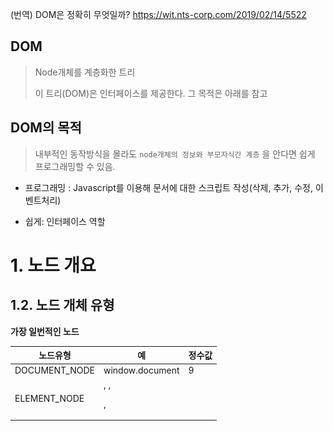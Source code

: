 (번역) DOM은 정확히 무엇일까? https://wit.nts-corp.com/2019/02/14/5522

## DOM

> Node개체를 계층화한 트리
>
> 이 트리(DOM)은 인터페이스를 제공한다. 그 목적은 아래를 참고



## DOM의 목적 

> 내부적인 동작방식을 몰라도 `node개체의 정보와 부모자식간 계층` 을 안다면 쉽게 프로그래밍할 수 있음.

- 프로그래밍 : Javascript를 이용해 문서에 대한 스크립트 작성(삭제, 추가, 수정, 이벤트처리)

- 쉽게: 인터페이스 역할

# 1. 노드 개요





## 1.2. 노드 개체 유형

**가장 일번적인 노드**

| 노드유형               | 예                                                           | 정수값 |
| ---------------------- | ------------------------------------------------------------ | ------ |
| DOCUMENT_NODE          | window.document                                              | 9      |
| ELEMENT_NODE           | <body>, <a>, <p>, <script> 등등                              | 1      |
| ATTRIBUTE_NODE         | <div class="ab"> 에서 class="ab"                             | 2      |
| TEXT_NODE              | <p>Hi</p> 에서 HI (줄바꿈과 공백을 포함한 HTML문서 내의 텍스트문자) | 3      |
| DOCUMENT_FRAGMENT_NODE | document.createDocumentFragment()                            | 11     |
| DOCUMENT_TYPE_NODE     | <!DOCTYPE html>                                              | 10     |

<img src="./img/노드유형.png">

​	

- ATTRIBUTE_NDOE는 실제 DOM 트리구조의 일부가 아님(역사적인 이유로 목록에 포함될 뿐)
  - DOM4 에서 사용금지됨
- COMMENT_NODE는 거의 TEXT_NODE(개행포함함)와 동일

| 인터페이스 / 생성자                           | nodeType | 예시(뒤에 _NODE가 붙지만 생략) |      |
| --------------------------------------------- | -------- | ------------------------------ | ---- |
| HTML * Element()    (예: HTMLBodyElement()  ) | 1        | Element                        |      |
| Text()                                        | 3        | TEXT                           |      |
| Attr()                                        | 2        | ATTRIBUTE                      |      |
| HTMLDocument()                                | 9        | DOCUMENT                       |      |
| DocumentFragment()                            | 11       | DOCUMENT_FRAGMENT              |      |
| DocumentType()                                | 10       | DOCUMENT_TYPE                  |      |



## 1.3. Node 개체로부터 상속받은 하위 노드 개체

<img src="./img/NODE TREE.png">

```
Object
  └ Node
      ├ Element(1)
      │     └ HTMLElement 
      │             └ 겁나많아 (HTML*Element , * 자리에 들어갈 단어: Head, Body, Title, Input, Table, Paragraph, 등등)       ├ Attr
      ├ Attr(2)
      ├ CharacterData
      │     └ Text(3)
      │     └ Comment(8)
      ├ Docuement(9)
      │     └ HTMLDocuement
      ├ Docuement(9)
      └ DocuementFragment        
   
```



## 1.4. 노드를 다루자 (속성 및 메서드)

1. Node

   - 속성
     - childNodes
     - firstChild
     - nextSibling
     - **nodeName**
     - **nodeType**
     - nodeValue
     - parentNode
     - previousSibling

   - 메서드

     - appendChild()

     - cloneNode()

     - compareDocumentPosition()

     - contains()

     - hasChildNodes()

     - insertBefore()

     - isEqualNode()

     - removeChild()

     - replaceChild()

       

2. Document 

   - 메서드
     - document.createElement()
     - document.createTextNode()

3. HTML * Element

   - 속성
     - innerHTML
     - outerHTML
     - textContent
     - innerText
     - outerText
     - firstElementChild
     - lastElementChild
     - nextElementChild
     - previousElementChild
     - children
   - 메서드
     - insertAdjacentHTML()

## 1.5 노드 유형과 이름 식별하기

- **모든 노드는 Node개체로 부터 상속받기 때문에 nodeType과 nodeName 속성을 갖는다.**
- 



## 1.6 노드 값 

## 1.6.1. value값의 종류

| 노드유형          |                                               |
| ----------------- | --------------------------------------------- |
| Text 또는 Comment | nodeValue 값: 텍스트                          |
| div, span, a, p   | nodeValue 값: null                            |
| input, select     | nodeValue 값: null ,      value속성값을 사용. |

- [Q] textContent와 nodeValue의 차이는?

  [A] 아래표 3행에 답이 있음



## 1.6.2.  [ (inner/outer), (Text/HTML) ] , textContent

| **textContent**                                              | **innerText**                                                | innerHTML                                                    |
| ------------------------------------------------------------ | ------------------------------------------------------------ | ------------------------------------------------------------ |
| **Text, Comment노드면)    <br>Node.nodeValue 값을 리턴**     |                                                              | 단순 텍스트를 생성할 거면 권장X<br>HTML파서는 많은 성능악화를 불러옴 |
| **자식요소가 많은 노드면)<br> 각 자식노드들의 Node.nodeValue값을 병합한 값을 리턴** |                                                              |                                                              |
| **<script> <style> 내부의 텍스트들도 포함하여 리턴함**       | **사람이 읽을 수 있는 요소만 리턴<br>hidden처리된 요소는 리턴하지 않음** | HTML태그 전부를 텍스트로 보여줌                              |
| **document와 document_node 타입일 경우 null리턴**            |                                                              |                                                              |
| **XSS공격 위험이 없음**                                      |                                                              |                                                              |

| 메소드명           | 설명                                                         | 사용법                                                    | 특징                                                       |
| ------------------ | ------------------------------------------------------------ | --------------------------------------------------------- | ---------------------------------------------------------- |
| innerHTML          | [create]<br/>1. element와 text 노드 생성<br>2. DOM에 추가(자식노드를 교체) | ${element}.innerHTML = '\<strong>Hi\</strong>'            | 상단 표 참고                                               |
| outerHTML          | [create]<br/>1. element와 text 노드 생성<br>2. DOM에 추가(현 노드까지 교체) |                                                           | [read]<br/>현 노드포함 리턴됨.                             |
| textContent        | [create]<br>1. text노드 생성<br>2. DOM에 추가(자식노드를 교체) | ${element}.textContent = 'Hello'                          | [read]<br/>읽을 수 없는 요소**도** 리턴<br>위 표 1열 참고  |
| innerText          | [create]<br>위 textContent와 동일<br>\<script> 태그노드에서는 동작 안함 | ${element}.innerText = 'Hello'                            | [read]<br/>읽을 수 있는 요소**만** 리턴<br/>위 표 2열 참고 |
| outerText          | [create]<br/>1. text 노드 생성<br/>2. DOM에 추가(현 노드포함 교체됨) |                                                           | [read]<br>위와 동일                                        |
| insertAdjacentHTML | option, string 순으로 파라미터를 받음<br>열린태그 , 닫힌태그를 대상으로 앞 뒤에 노드를 추가할 수 있다 | option종류 : beforebegin, afterbegin, beforeend, afterend | 부모 요소를 갖지 않을 경우<br> 위 1, 4번째 옵션사용 불가   |



## 1.6.3. 자식노드를 선택하는 방법

| 텍스트, 주석을 무시하는 속성 | 텍스트, 주석을 신경쓰는 속성 |
| ---------------------------- | ---------------------------- |
| parentElement                | parentNode                   |
| children                     | childNodes                   |
| firstElementChild            | firstChild                   |
| lastElementChild             | lastChild                    |
| nextElementSibling           | nextSibling                  |
| previousElementSibling       | previousSibling              |

- childElementCount 는 자식요소들의 갯수를 셀 때 유용함.





## 1.7 ElementNode, TextNode 생성 (create * 메소드 사용하여)


### 추가는 1.10 에서 다룸

```js
var elementNode = document.createElement('div');
var textNode = document.createTextNode('Hi');
var commentNode = document.createComment('안녕');
console.log(elementNode, elementNode.nodeType, elementNode.nodeName);
console.log(textNode, textNode.nodeType, textNode.nodeName);
console.log(commentNode, commentNode.nodeType, commentNode.nodeName);

console.dir(elementNode)
console.dir(textNode)
console.dir(commentNode)
/*
createElement('{tagName}')
	1. Element 개체를 생성
	2. Element 개체의 tagName 속성값과 createElementt의 파라미터와 동일하다

createAttribute는 사용금지
	1. 대신 setAttribute, gettAttribute, removeAttribute 를 사용한다

createComment() 메소드도 존재함
*/
```

- `console.log는 요소를 HTML과 같은 트리 구조로 출력합니다.`
- `console.dir은 요소를 JSON과 같은 트리 구조로 출력합니다.`



## 1.10 노드개체 추가하기 

| 메소드                                              | 설명                     | 특징                                                         |
| --------------------------------------------------- | ------------------------ | ------------------------------------------------------------ |
| appendChild(대상노드)                               | 마지막 자식노드로 추가됨 | append() 와 동일한 기능이나 append()는 InterExplorer11에서 불가능하여 잘 안씀 |
| insertBefore(대상노드, 자식노드中 타겟이 되는 노드) |                          |                                                              |
| prepend()                                           |                          |                                                              |
| before()                                            |                          |                                                              |
| after()                                             |                          |                                                              |



## 1.11 노드 제거/교체

> 노드자신.removeChild(자식노드)
>
> 노드자신.replaceChild(새 자식노드, 기존 자식노드)

- 위 두개 메소드는 리턴값으로 제거되는 대상노드 / 교체되는 대상노드 를 리턴한다.
- 또한 이 대상노드들은 위 두 메소드가 실행된 이후에도 접근할 수 있다.

## 1.12 노드 복사

> var clone = 현노드.cloneNode(); // 자기 자신만 복사
>
> var clone = 현노드.cloneNode(true); //자식까지 모두 복사

- 현 노드의 속성값 전부가 복제된다.(인라인 이벤트포함)
- addEventListener() 나 node.onclick 으로 추가된 것은 복제되지 않는다.
- 요소ID도 복사되기 때문에 요소ID가 중복되는 것을 주의하자

## 1.13 노드컬렉션에 대한 이해

배열과 유사하나 배열과 다른 자료구조임

- 라이브상태/정적 일 수 있다
  - 컬렉션내 포함된 노드들은 현재문서/ 스냅샷의 일부일 수 있음
- DOM 트리순서에 따라 정렬되어 컬렉션에 배치된다.
- length속성을 갖음

| 노드컬렉션 유형 | 설명 | 특징 | 예                           |
| --------------- | ---- | ---- | ---------------------------- |
| NodeList        |      |      | document.querySelectorAll(*) |
| HTMLCollection  |      |      | document.scripts             |



## 1.14 직계자식만 선택하기

> childNodes 속성: NodeList 타입
>
> 1.6.3 참고

## 1.15 노드컬렉션을 JS배열로 변환

- JS배열로 변환하는 목적:
  1. DOM에 국한되지 않은 리스트 스냅샷을 만들 수 있게 해준다.
  2. Array개체가 제공하는 매서드를 사용할 수 있다
     - foreach, pop, map, reduce
- Array.prototype.slice() 로 파라미터를 주지 않으면 아무것도 슬라이스하지 않고 배열을 리턴

~~~html
<!DOCTYPE html>
<html lang="en">
<head>
    <meta charset="UTF-8">
    <meta http-equiv="X-UA-Compatible" content="IE=edge">
    <meta name="viewport" content="width=device-width, initial-scale=1.0">
    <title>Document</title>
</head>
<body>
    
<a href=""></a>
<script>
    console.log(Array.isArray(Array.prototype.slice.call(document.links)));
    console.log(Array.isArray(Array.prototype.slice.call(document.querySelector('a'))));
</script>

</body>

</html>
~~~



## 1.16 노트탐색

1.6.3 참고



## 1.17 contain()와 compareDocumentPosition()으로 DOM트리 내의 Node위치를 확인하기

> 조상노드.contains(타겟노드)
>
> 리턴: true / false

> 현재노드.compareDocument(타겟노드)
>
> 리턴값
>
> 0: 동일Element
>
> 1: 동일문서에 없음
>
> 2: 타겟노드가 앞형제
>
> 4: 타겟노드가 뒤형제
>
> 8: 타겟노드가 조상임
>
> 16, 10 : 타겟노드가 자손임



## 1.18 두 노드가 동일한지 여부판단

현노드.isEqualNode(타겟노드)











































